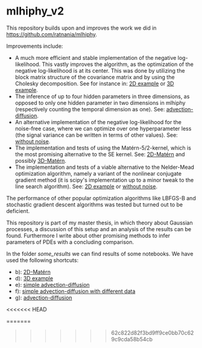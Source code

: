 # mlhiphy_v2

This repository builds upon and improves the work we did in https://github.com/ratnania/mlhiphy.

Improvements include:

* A much more efficient and stable implementation of the negative log-likelihood. This vastly improves the algorithm, as the optimization of the negative log-likelihood is at its center. This was done by utilizing the block matrix structure of the covariance matrix and by using the Cholesky decomposition. See for instance in: [2D example](http://nbviewer.jupyter.org/github/Slowpuncher24/mlhiphy_v2/blob/master/2D_example.ipynb) or [3D example](http://nbviewer.jupyter.org/github/Slowpuncher24/mlhiphy_v2/blob/master/3D_example.ipynb).
* The inference of up to four hidden parameters in three dimensions, as opposed to only one hidden parameter in two dimensions in mlhiphy (respectively counting the temporal dimension as one). 
See: [advection-diffusion](http://nbviewer.jupyter.org/github/Slowpuncher24/mlhiphy_v2/blob/master/advection_diffusion.ipynb).
* An alternative implementation of the negative log-likelihood for the noise-free case, where we can optimize over one hyperparameter less (the signal variance can be written in terms of other values).
See: [without noise](http://nbviewer.jupyter.org/github/Slowpuncher24/mlhiphy_v2/blob/master/without_noise.ipynb).
* The implementation and tests of using the Matérn-5/2-kernel, which is the most promising alternative to the SE kernel.
See: [2D-Matérn](http://nbviewer.jupyter.org/github/Slowpuncher24/mlhiphy_v2/blob/master/2D-Matérn.ipynb) and possibly [3D-Matérn](http://nbviewer.jupyter.org/github/Slowpuncher24/mlhiphy_v2/blob/master/additional_notebooks/3D_Matérn_no_success.ipynb).
* The implementation and tests of a viable alternative to the Nelder-Mead optimization algorithm, namely a variant of the nonlinear conjugate gradient method (it is scipy's implementation up to a minor tweak to the line search algorithm).
See: [2D example](http://nbviewer.jupyter.org/github/Slowpuncher24/mlhiphy_v2/blob/master/2D_example.ipynb) or [without noise](http://nbviewer.jupyter.org/github/Slowpuncher24/mlhiphy_v2/blob/master/without_noise.ipynb).

The performance of other popular optimization algorithms like LBFGS-B and stochastic gradient descent algorithms was tested but turned out to be deficient.

This repository is part of my master thesis, in which theory about Gaussian processes, a discussion of this setup and an analysis of the results can be found. Furthermore I write about other promising methods to infer parameters of PDEs with a concluding comparison.

In the folder *some_results* we can find results of some notebooks. We have used the following shortcuts:

* b): [2D-Matérn](http://nbviewer.jupyter.org/github/Slowpuncher24/mlhiphy_v2/blob/master/2D-Matérn.ipynb)
* d): [3D example](http://nbviewer.jupyter.org/github/Slowpuncher24/mlhiphy_v2/blob/master/3D_example.ipynb)
* e): [simple advection-diffusion](http://nbviewer.jupyter.org/github/Slowpuncher24/mlhiphy_v2/blob/master/advection_diffusion_simplified.ipynb)
* f): [simple advection-diffusion with different data](http://nbviewer.jupyter.org/github/Slowpuncher24/mlhiphy_v2/blob/master/advection_diffusion_simplified_different_data.ipynb)
* g): [advection-diffusion](http://nbviewer.jupyter.org/github/Slowpuncher24/mlhiphy_v2/blob/master/advection_diffusion.ipynb)


<<<<<<< HEAD

=======
>>>>>>> 62c822d82f3bd9ff9ce0bb70c629c9cda58b54cb
